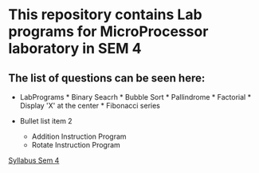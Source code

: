 # This repository contains Lab programs for MicroProcessor laboratory in SEM 4
## The list of questions can be seen here:

* LabPrograms
      * Binary Seacrh
      * Bubble Sort
      * Pallindrome
      * Factorial
      * Display 'X' at the center
      * Fibonacci series
            
* Bullet list item 2
    * Addition Instruction Program
    * Rotate Instruction Program


[Syllabus Sem 4](https://drive.google.com/file/d/13kJKvtEgX8IZ0kP1sUTiYkwChwgNId7N/view?usp=sharing)
